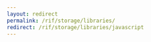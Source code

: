 ```yaml
---
layout: redirect
permalink: /rif/storage/libraries/
redirect: /rif/storage/libraries/javascript
---
```

